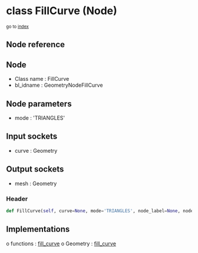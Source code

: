 # class FillCurve (Node)

<sub>go to [index](/docs/index.md)</sub>

## Node reference

Node
----
 - Class name : FillCurve
 - bl_idname : GeometryNodeFillCurve

Node parameters
---------------
 - mode : 'TRIANGLES'

Input sockets
-------------
 - curve : Geometry

Output sockets
--------------
 - mesh : Geometry

### Header

``` python
def FillCurve(self, curve=None, mode='TRIANGLES', node_label=None, node_color=None):
```

## Implementations

o functions : [fill_curve](#fill_curve)
o Geometry : [fill_curve](#fill_curve) 

